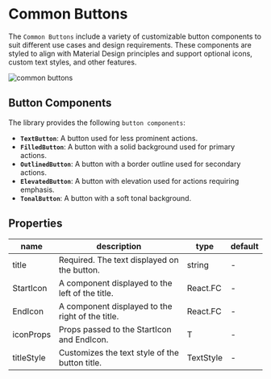 # Common Buttons

The ```Common Buttons``` include a variety of customizable button components to suit different use cases and design requirements. These components are styled to align with Material Design principles and support optional icons, custom text styles, and other features.

![common buttons](https://ik.imagekit.io/Computools/rn-material-components/common_buttons.png?updatedAt=1730123562488)

## Button Components

The library provides the following ```button components```:

- **```TextButton```**: A button used for less prominent actions.
- **```FilledButton```**: A button with a solid background used for primary actions.
- **```OutlinedButton```**: A button with a border outline used for secondary actions.
- **```ElevatedButton```**: A button with elevation used for actions requiring emphasis.
- **```TonalButton```**: A button with a soft tonal background.

## Properties

| name | description | type | default |
| ------ | ------ | ------ | ----|
| title | Required. The text displayed on the button. | string | - |
| StartIcon | A component displayed to the left of the title. | React.FC | - |
| EndIcon | A component displayed to the right of the title. | React.FC | - |
| iconProps | Props passed to the StartIcon and EndIcon. | T | - |
| titleStyle | Customizes the text style of the button title. | TextStyle | - |

